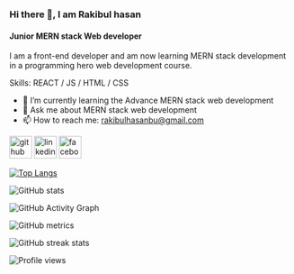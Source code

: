### Hi there 👋, I am Rakibul hasan
#### Junior MERN stack Web developer


I am a front-end developer and am now learning MERN stack development in a programming hero web development course.

Skills: REACT / JS / HTML / CSS

- 🌱 I’m currently learning the Advance MERN stack web development
- 💬 Ask me about MERN stack web development  
- 📫 How to reach me: rakibulhasanbu@gmail.com 


[<img src='https://cdn.jsdelivr.net/npm/simple-icons@3.0.1/icons/github.svg' alt='github' height='40'>](https://github.com/rakibulhasan-bu)  [<img src='https://cdn.jsdelivr.net/npm/simple-icons@3.0.1/icons/linkedin.svg' alt='linkedin' height='40'>](https://www.linkedin.com/in/rakibulhasanbu/)  [<img src='https://cdn.jsdelivr.net/npm/simple-icons@3.0.1/icons/facebook.svg' alt='facebook' height='40'>](https://www.facebook.com/rakibulhasanbu)  

[![Top Langs](https://github-readme-stats.vercel.app/api/top-langs/?username=rakibulhasan-bu)](https://github.com/anuraghazra/github-readme-stats)

![GitHub stats](https://github-readme-stats.vercel.app/api?username=rakibulhasan-bu&show_icons=true&count_private=true)  

![GitHub Activity Graph](https://activity-graph.herokuapp.com/graph?username=rakibulhasan-bu)  

![GitHub metrics](https://metrics.lecoq.io/rakibulhasan-bu)  

![GitHub streak stats](https://streak-stats.demolab.com/?user=rakibulhasan-bu)  

![Profile views](https://gpvc.arturio.dev/rakibulhasan-bu)  
